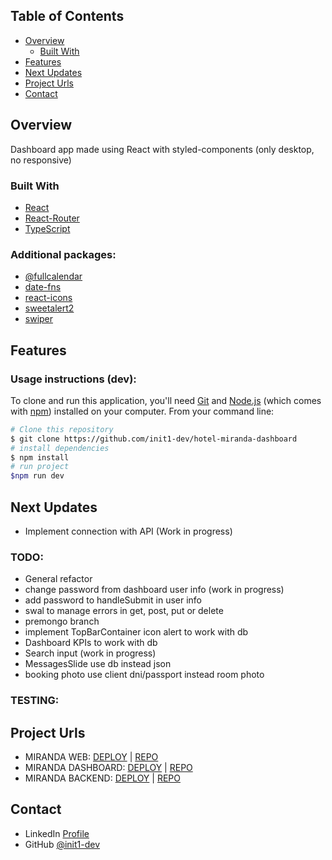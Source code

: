 ## Table of Contents

- [Overview](#overview)
    - [Built With](#built-with)
- [Features](#features)
- [Next Updates](#Next-updates)
- [Project Urls](#Project-urls)
- [Contact](#contact)

## Overview

Dashboard app made using React with styled-components (only desktop, no responsive)

### Built With

- [React](https://es.react.dev/)
- [React-Router](https://reactrouter.com/en/main)
- [TypeScript](https://www.typescriptlang.org/)

### Additional packages:

- [@fullcalendar](https://www.npmjs.com/package/fullcalendar)
- [date-fns](https://www.npmjs.com/package/date-fns)
- [react-icons](https://www.npmjs.com/package/react-icons)
- [sweetalert2](https://www.npmjs.com/package/sweetalert2)
- [swiper](https://www.npmjs.com/package/swiper)

## Features

### Usage instructions (dev):

To clone and run this application, you'll need [Git](https://git-scm.com) and [Node.js](https://nodejs.org/en/download/) (which comes with [npm](http://npmjs.com)) installed on your computer. From your command line:

```bash
# Clone this repository
$ git clone https://github.com/init1-dev/hotel-miranda-dashboard
# install dependencies
$ npm install
# run project
$npm run dev
```

## Next Updates

- Implement connection with API (Work in progress)

### TODO:
- General refactor
- change password from dashboard user info (work in progress)
- add password to handleSubmit in user info
- swal to manage errors in get, post, put or delete
- premongo branch
- implement TopBarContainer icon alert to work with db
- Dashboard KPIs to work with db
- Search input (work in progress)
- MessagesSlide use db instead json
- booking photo use client dni/passport instead room photo

### TESTING:



## Project Urls

- MIRANDA WEB: [DEPLOY](http://hotel-miranda-web.s3-website.eu-west-3.amazonaws.com/) | [REPO](https://github.com/init1-dev/hotel-miranda-web)
- MIRANDA DASHBOARD: [DEPLOY](http://hotel-miranda-dashboard-init.s3-website.eu-west-3.amazonaws.com/dashboard) | [REPO](https://github.com/init1-dev/hotel-miranda-dashboard)
- MIRANDA BACKEND: [DEPLOY](https://4oi46otzmb.execute-api.eu-west-3.amazonaws.com/dev/) | [REPO](https://github.com/init1-dev/typescript-node-express)

## Contact

- LinkedIn [Profile](https://www.linkedin.com/in/in1t-jorge-guillen/)
- GitHub [@init1-dev](https://github.com/init1-dev)